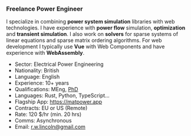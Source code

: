 ### Freelance Power Engineer

I specialize in combining **power system simulation** libraries with web technologies.
I have experience with **power flow** simulation, **optimization** and **transient simulation**.
I also work on **solvers** for sparse systems of linear equations and sparse matrix ordering algorithms.
For web development I typically use **Vue** with Web Components and have experience with **WebAssembly**.

- Sector: Electrical Power Engineering
- Nationality: British
- Language: English
- Experience: 10+ years
- Qualifications: MEng, [PhD](https://github.com/rwl/thesis)
- Languages: Rust, Python, TypeScript...
- Flagship App: https://matpower.app
- Contracts: EU or US (Remote)
- Rate: 120 $/hr (min. 20 hrs)
- Comms: Asynchronous
- Email: r.w.lincoln@gmail.com
